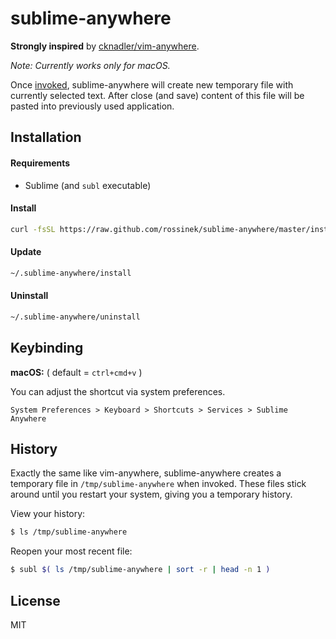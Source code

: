 # sublime-anywhere

__Strongly inspired__ by [cknadler/vim-anywhere](https://github.com/cknadler/vim-anywhere).

*Note: Currently works only for macOS.*

Once [invoked](#keybinding), sublime-anywhere will create new temporary file with currently selected text. After close (and save) content of this file will be pasted into previously used application.

## Installation

#### Requirements

- Sublime (and `subl` executable)

#### Install

```bash
curl -fsSL https://raw.github.com/rossinek/sublime-anywhere/master/install | bash
```

#### Update

```bash
~/.sublime-anywhere/install
```

#### Uninstall

```bash
~/.sublime-anywhere/uninstall
```

## Keybinding

__macOS:__ ( default = `ctrl+cmd+v` )

You can adjust the shortcut via system preferences.

```
System Preferences > Keyboard > Shortcuts > Services > Sublime Anywhere
```

## History

Exactly the same like vim-anywhere, sublime-anywhere creates a temporary file in `/tmp/sublime-anywhere` when invoked. These files stick around until you restart your system, giving you a temporary history.

View your history:

```bash
$ ls /tmp/sublime-anywhere
```

Reopen your most recent file:

```bash
$ subl $( ls /tmp/sublime-anywhere | sort -r | head -n 1 )
```

## License

MIT

